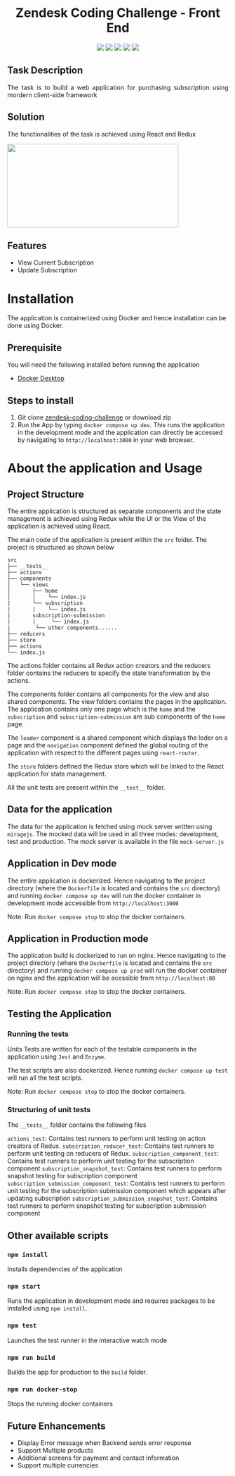 
<h1 align="center">Zendesk Coding Challenge - Front End</h1>

<p align="center">
<img src="https://img.shields.io/badge/react-17.0.2-blue">
<img src="https://img.shields.io/badge/axios-0.21.0-brightgreen">
<img src="https://img.shields.io/badge/react_dom-17.10.2-yellow">
<img src="https://img.shields.io/badge/reduc_thunk-2.3.0-purple">
<img src="https://img.shields.io/badge/react_redux-7.2.4-orange">
</p>

<h2>Task Description</h2>
<p align='justify'> The task is to build a web application for purchasing subscription using mordern client-side framework </p>

<h2>Solution</h2>
<p align='justify'> The functionalities of the task is achieved using React and Redux </p> 
 <img width="390" height="190" src="https://miro.medium.com/max/966/1*jYy3Hc1qmQL9gpYF5rI3Sg.png">

## Features
- View Current Subscription
- Update Subscription

# Installation
The application is containerized using Docker and hence installation can be done using Docker.

## Prerequisite
You will need the following installed before running the application

- [Docker Desktop](https://www.docker.com/products/docker-desktop)

## Steps to install
 1. Git clone [zendesk-coding-challenge](https://github.com/Aishwarya55/zendesk-coding-challenge.git) or download zip
 2. Run the App by typing `docker compose up dev`. This runs the application in the development mode and the application can directly be accessed by navigating to `http://localhost:3000` in your web browser.

 # About the application and Usage
 ## Project Structure
 The entire application is structured as separate components and the state management is achieved using Redux while the UI or the View of the application is achieved using React.

The main code of the application is present within the `src` folder.
The project is structured as shown below

 ```
src
├── __tests__
├── actions
├── components
│   └── views
│       ├── home
│       |    └── index.js
|       └── subscription
|       |    └── index.js
|       subscription-submission
|       |     └── index.js
|        └── other components......
├── reducers
├── store
├── actions
└── index.js
```

The actions folder contains all Redux action creators and the reducers folder contains the reducers to specify the state transformation by the actions.

The components folder contains all components for the view and also shared components. The view folders contains the pages in the application. The application contains only one page which is the `home` and the `subscription` and `subscription-submission` are sub components of the `home` page.

The `loader` component is a shared component which displays the loder on a page and the `navigation` component defined the global routing of the application with respect to the different pages using `react-router`.

The `store` folders defined the Redux store which will be linked to the React application for state management.

All the unit tests are present within the `__test__` folder.

## Data for the application
The data for the application is fetched using mock server written using `miragejs`. The mocked data will be used in all three modes: development, test and production. The mock server is available in the file `mock-server.js`

## Application in Dev mode
The entire application is dockerized. Hence navigating to the project directory (where the `Dockerfile` is located and contains the `src` directory) and running `docker compose up dev` will run the docker container in development mode accessible from `http://localhost:3000`

Note: Run `docker compose stop` to stop the docker containers.

## Application in Production mode
The application build is dockerized to run on nginx. Hence navigating to the project directory (where the `Dockerfile` is located and contains the `src` directory) and  running `docker compose up prod` will run the docker container on nginx and the application will be acessible from `http://localhost:80`

Note: Run `docker compose stop` to stop the docker containers.

## Testing the Application

### Running the tests
Units Tests are written for each of the testable components in the application using `Jest` and `Enzyme`.

The test scripts are also dockerized. Hence running `docker compose up test` will run all the test scripts.

Note: Run `docker compose stop` to stop the docker containers.

### Structuring of unit tests

The `__tests__` folder contains the following files

`actions_test`: Contains test runners to perform unit testing on action creators of Redux.
`subscription_reducer_test`: Contains test runners to perform unit testing on reducers of Redux.
`subscription_component_test`: Contains test runners to perform unit testing for the subscription component
`subscription_snapshot_test`: Contains test runners to perform snapshot testing for subscription component
`subscription_submission_component_test`: Contains test runners to perform unit testing for the subscription submission component which appears after updating subscription
`subscription_submission_snapshot_test`: Contains test runners to perform snapshot testing for subscription submission component

## Other available scripts

### `npm install`
Installs dependencies of the application

### `npm start`
Runs the application in development mode and requires packages to be installed using `npm install`.

### `npm test`
Launches the test runner in the interactive watch mode

### `npm run build`
Builds the app for production to the `build` folder.

### `npm run docker-stop`
Stops the running docker containers


## Future Enhancements
- Display Error message when Backend sends error response
- Support Multiple products
- Additional screens for payment and contact information
- Support multiple currencies